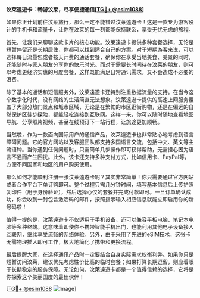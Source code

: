 **汶萊遠遊卡：畅游汶莱，尽享便捷通信[[TG💪+ @esim1088](https://t.me/s/esim1088)]**

如果你正计划前往汶莱旅行，那么一定不能错过汶萊遠遊卡！这是一款专为游客设计的手机卡和流量卡，让你在汶莱的每一刻都能保持联系，享受无忧无虑的旅程。

首先，让我们来聊聊这款卡片的核心功能。汶萊遠遊卡提供多种套餐选择，无论是短暂停留还是长期居住，你都可以找到适合自己的方案。对于短期游客来说，可以选择每日流量包或者按天计费的通话套餐，确保你在享受当地美食、美景的同时，还能随时与家人朋友分享你的快乐时光。而对于需要长时间待在汶莱的朋友，则可以考虑更经济实惠的月度套餐，这样既能满足日常通讯需求，又不会造成不必要的浪费。

除了基本的通话和短信服务外，汶萊遠遊卡还特别注重数据流量的支持。在当今这个数字化时代，没有网络的生活简直无法想象。汶萊遠遊卡提供的高速上网服务覆盖了大部分热门景点和城市区域，无论是在繁忙的市区逛街购物，还是在偏远的自然保护区徒步探险，都能轻松连接到互联网。这样一来，你可以随时随地查看地图导航、分享照片视频，甚至在线预订下一站行程，让旅途更加顺畅。

当然啦，作为一款面向国际用户的通信产品，汶萊遠遊卡也非常贴心地考虑到语言障碍问题。它的官方网站以及客服团队都支持多国语言交流，包括中文、英文等主流语种。当你遇到任何问题时，只需简单几步操作即可获得帮助，无需担心因为语言不通而产生困扰。此外，该卡还支持多种支付方式，比如信用卡、PayPal等，方便不同国家和地区的用户购买使用。

那么如何才能顺利注册一张汶萊遠遊卡呢？其实非常简单！你只需要通过官方网站或者合作平台下单订购即可。整个过程只需几分钟时间，填写基本信息后上传护照复印件（用于身份验证），然后选择心仪的套餐并完成付款即可。一旦订单确认成功，你会收到一封包含激活码的邮件，按照指示输入相应信息就能立即启用你的新号码啦！

值得一提的是，汶萊遠遊卡不仅适用于手机设备，还可以兼容平板电脑、笔记本电脑等多种终端。这意味着即使你不携带智能手机出门，也能利用其他电子设备接入互联网，继续享受流畅的网络体验。另外，由于采用了先进的eSIM技术，这张卡无需物理插入即可工作，极大地简化了携带和更换流程。

最后提醒大家，在选择通讯产品时一定要结合自身实际需求权衡利弊。如果你只是短暂访问汶莱，建议优先考虑性价比高的临时套餐；如果打算长期逗留，则应着眼于长期稳定的服务保障。无论如何，汶萊遠遊卡都是一个值得信赖的选择，它将是你探索这个美丽国度的最佳伙伴！

[[TG💪+ @esim1088](https://t.me/s/esim1088) ![Image](https://i.postimg.cc/4NQfJmqS/Snipaste-2025-05-13-00-14-12.png)]